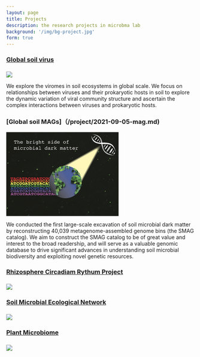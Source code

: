 ```yaml
---
layout: page
title: Projects
description: the research projects in microbma lab
background: '/img/bg-project.jpg'
form: true
---
```


### [Global soil virus](/project/gsv.md)

<img src="project/phages.jpg" width="300" align="middle"> 

We explore the viromes in soil ecosystems in global scale. We focus on relationships between viruses and their prokaryotic hosts in soil to explore the dynamic variation of viral community structure and ascertain the complex interactions between viruses and prokaryotic hosts.

### [Global soil MAGs]（/project/2021-09-05-mag.md)
<img src="/img/posts/01smag.jpg" width="300" align="middle"> 

We conducted the first large-scale excavation of soil microbial dark matter by reconstructing 40,039 metagenome-assembled genome bins (the SMAG catalog). We aim to construct the SMAG catalog to be of great value and interest to the broad readership, and will serve as a valuable genomic database to drive significant advances in understanding soil microbial biodiversity and exploiting novel genetic resources. 

### [Rhizosphere Circadiam Rythum Project](/project/rcr.md)
<img src="project/clock.jpg" width="300" align="middle">


### [Soil Microbial Ecological Network](/project/network.md)
<img src="project/network.jpg" width="300" align="middle">

### [Plant Microbiome](/project/plant.md)
<img src="project/plant.jpg" width="300" align="middle">

